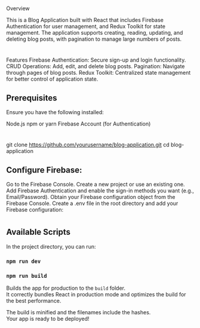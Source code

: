 

#

Overview

This is a Blog Application built with React that includes Firebase Authentication for user management, and Redux Toolkit for state management. The application supports creating, reading, updating, and deleting blog posts, with pagination to manage large numbers of posts.

#
Features
Firebase Authentication: Secure sign-up and login functionality.
CRUD Operations: Add, edit, and delete blog posts.
Pagination: Navigate through pages of blog posts.
Redux Toolkit: Centralized state management for better control of application state.

## Prerequisites

Ensure you have the following installed:

Node.js
npm or yarn
Firebase Account (for Authentication)


#

git clone https://github.com/yourusername/blog-application.git
cd blog-application

## Configure Firebase:

Go to the Firebase Console.
Create a new project or use an existing one.
Add Firebase Authentication and enable the sign-in methods you want (e.g., Email/Password).
Obtain your Firebase configuration object from the Firebase Console.
Create a .env file in the root directory and add your Firebase configuration:




#
## Available Scripts

In the project directory, you can run:

### `npm run dev`





### `npm run build`

Builds the app for production to the `build` folder.\
It correctly bundles React in production mode and optimizes the build for the best performance.

The build is minified and the filenames include the hashes.\
Your app is ready to be deployed!

#

